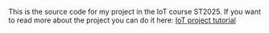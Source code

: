 This is the source code for my project in the IoT course ST2025.
If you want to read more about the project you can do it here: [IoT project tutorial](https://hackmd.io/@maya-mk226ce/H1w7NJD4gx)
